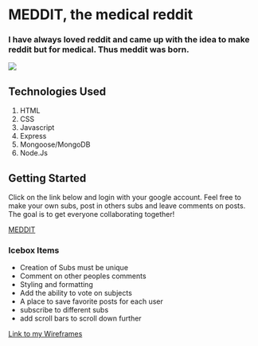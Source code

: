 # MEDDIT, the medical reddit

### I have always loved reddit and came up with the idea to make reddit but for medical. Thus meddit was born.

![](https://i.imgur.com/vS4D61P.png)

## Technologies Used

1. HTML
2. CSS
3. Javascript
4. Express
5. Mongoose/MongoDB
6. Node.Js

## Getting Started

Click on the link below and login with your google account. Feel free to make your own subs, post in others subs and leave comments on posts.
The goal is to get everyone collaborating together!

[MEDDIT](https://medditsite.herokuapp.com/)

### Icebox Items

- Creation of Subs must be unique
- Comment on other peoples comments
- Styling and formatting
- Add the ability to vote on subjects
- A place to save favorite posts for each user
- subscribe to different subs
- add scroll bars to scroll down further

[Link to my Wireframes](https://miro.com/app/board/o9J_kmA4LnU=/)

